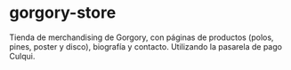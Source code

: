 # gorgory-store
Tienda de merchandising de Gorgory, con páginas de productos (polos, pines, poster y disco), biografía y contacto. Utilizando la pasarela de pago Culqui.
